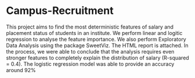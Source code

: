 # Campus-Recruitment
This project aims to find the most deterministic features of salary and placement status of students in an institute. We perform linear and logitic regression to analyse the feature importance. We also perform Exploratory Data Analysis using the package SweetViz. The HTML report is attached. In the process, we were able to conclude that the analysis requires even stronger features to completely explain the distribution of salary (R-squared = 0.4). The logistic regression model was able to provide an accuracy around 92%
